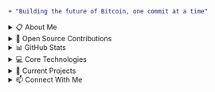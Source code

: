 ```diff
+ "Building the future of Bitcoin, one commit at a time"
```

<details>
<summary>📋 About Me</summary>

- Over a decade of cryptocurrency, software engineering, and cybersecurity expertise since 2011.
- BS & MS in Cybersecurity from the University of South Florida.
- Led integrations for Chainlink Labs and scaled institutional digital asset platforms from ideation to production.
- Expert in Rust, smart contract security, and Lightning Network protocols.

</details>


<details>
<summary>🚀 Open Source Contributions</summary>

### Bitcoin & Lightning Network
- [Bitcoin Knots #154](https://github.com/bitcoinknots/bitcoin/pull/154)
- [Lightning Network Daemon (LND) #10091](https://github.com/lightningnetwork/lnd/pull/10091)
- [Greenlight #612](https://github.com/Blockstream/greenlight/pull/612)
- [Core Lightning #8435](https://github.com/ElementsProject/lightning/pull/8435)

### Developer Tools & AI
- [Goose #3378](https://github.com/block/goose/pull/3378)
- [Goose #3635](https://github.com/block/goose/pull/3635)
- [Goose #3907](https://github.com/block/goose/pull/3907)

### Mobile Applications
- [Zeus Lightning Wallet #3154](https://github.com/ZeusLN/zeus/pull/3154)
- [BitChat Android #178](https://github.com/permissionlesstech/bitchat-android/pull/178)

### Nostr
- [Routstr Core #78](https://github.com/Routstr/routstr-core/pull/78)
- [Routstr Chat #46](https://github.com/Routstr/routstr-chat/pull/46)
- [Routstr Chat #58](https://github.com/Routstr/routstr-chat/pull/58)
- [Sixty Nuts #32](https://github.com/Routstr/sixty-nuts/pull/32)
- [Orly #4](https://github.com/mleku/orly/pull/4)
- [Orly #5](https://github.com/mleku/orly/pull/5)
- [Orly #8](https://github.com/mleku/orly/pull/8)
- [Orly #10](https://github.com/mleku/orly/pull/10)

### Bitcoin Development Kits
- [BDK #2006](https://github.com/bitcoindevkit/bdk/pull/2006)
- [DLC Dev Kit #104](https://github.com/bennyhodl/dlcdevkit/pull/104)
- [DLC Dev Kit #105](https://github.com/bennyhodl/dlcdevkit/pull/105)

### Web3
- [Chainlink Rust Contracts](https://github.com/kwsantiago/Chainlink-Rust-Contracts) - Ported Chainlink code to Rust, earning a $10,000 grant, featured on the Chainlink blog
- [Ethereum.org #3134](https://github.com/ethereum/ethereum-org-website/pull/3134)
- [Chainlink OTP](https://github.com/kwsantiago/Chainlink-OTP)
- [chainlink-fun #1](https://github.com/itsdevcoffee/chainlink-fun/pull/1)
- [RandomWinner Chainlink VRF](https://github.com/kwsantiago/RandomWinner-ChainlinkVRF)

### Bitcoin & Blockchain Research
- [Blockchain Signature Parser](https://github.com/kwsantiago/Blockchain-Sig-Parser) - Developed a signature bias detection tool used in academic research for identifying nonce vulnerabilities

</details>

<details>
<summary>📊 GitHub Stats</summary>

<img src="https://github-readme-stats.vercel.app/api?username=kwsantiago&show_icons=true&theme=dark&hide_border=true&bg_color=0d1117" alt="GitHub Stats" />

<img src="https://github-readme-stats.vercel.app/api/top-langs/?username=kwsantiago&hide=makefile&theme=dark&hide_border=true&bg_color=0d1117&layout=compact" alt="Top Languages" />

</details>

<details>
<summary>💻 Core Technologies</summary>

[![Bitcoin Badge](https://img.shields.io/badge/-Bitcoin-F7931A?style=for-the-badge&labelColor=black&logo=bitcoin&logoColor=F7931A)](#)
[![Lightning Badge](https://img.shields.io/badge/-Lightning-792EE5?style=for-the-badge&labelColor=black&logo=lightning&logoColor=792EE5)](#)
[![Nostr Badge](https://img.shields.io/badge/-Nostr-9933CC?style=for-the-badge&labelColor=black&logo=nostrich&logoColor=9933CC)](#)
[![Taproot Assets Badge](https://img.shields.io/badge/-Taproot_Assets-FF6B35?style=for-the-badge&labelColor=black&logoColor=FF6B35)](#)
[![DeFi Badge](https://img.shields.io/badge/-DeFi-00D2FF?style=for-the-badge&labelColor=black&logoColor=00D2FF)](#)

[![Rust Badge](https://img.shields.io/badge/-Rust-000000?style=for-the-badge&labelColor=black&logo=rust&logoColor=white)](#)
[![TypeScript Badge](https://img.shields.io/badge/-TypeScript-3178C6?style=for-the-badge&labelColor=black&logo=typescript&logoColor=3178C6)](#)
[![React Badge](https://img.shields.io/badge/-React-61DAFB?style=for-the-badge&labelColor=black&logo=react&logoColor=61DAFB)](#)
[![Python Badge](https://img.shields.io/badge/-Python-3776AB?style=for-the-badge&labelColor=black&logo=python&logoColor=3776AB)](#)
[![Solidity Badge](https://img.shields.io/badge/-Solidity-363636?style=for-the-badge&labelColor=black&logo=solidity&logoColor=363636)](#)
[![Go Badge](https://img.shields.io/badge/-Go-00ADD8?style=for-the-badge&labelColor=black&logo=go&logoColor=00ADD8)](#)
[![C Badge](https://img.shields.io/badge/-C-A8B9CC?style=for-the-badge&labelColor=black&logo=c&logoColor=A8B9CC)](#)

[![MPC Badge](https://img.shields.io/badge/-Multi_Party_Computation-FF4B4B?style=for-the-badge&labelColor=black&logoColor=FF4B4B)](#)
[![Smart Contract Security Badge](https://img.shields.io/badge/-Smart_Contract_Security-4CAF50?style=for-the-badge&labelColor=black&logoColor=4CAF50)](#)
[![AWS Badge](https://img.shields.io/badge/-AWS-232F3E?style=for-the-badge&labelColor=black&logo=amazon-aws&logoColor=FF9900)](#)
[![Cryptography Badge](https://img.shields.io/badge/-Cryptography-6A1B99?style=for-the-badge&labelColor=black&logoColor=6A1B99)](#)

</details>

<details>
<summary>🚧 Current Projects</summary>

### 🏢 [PrivKey LLC](https://privkey.io)
Leading cybersecurity and blockchain consulting firm specializing in enterprise security solutions, Lightning Network implementation, and smart contract auditing.

### 🔧 Active Open Source Projects
- **[taproot-assets-rest-gateway](https://github.com/privkeyio/taproot-assets-rest-gateway)** - REST proxy for Lightning Labs' Taproot Assets
- **[libnostr-c](https://github.com/privkeyio/libnostr-c)** - C library for Nostr protocol with Lightning Network integration
- **[goose-evolve](https://github.com/kwsantiago/goose-evolve)** - MCP extension for autonomous AI agent improvement via evolutionary algorithms

### 📚 Past Work
- **[Chainlink-Rust-Contracts](https://github.com/kwsantiago/Chainlink-Rust-Contracts)** - Chainlink smart contracts ported to Rust

</details>

<details>
<summary>📫 Connect With Me</summary>

[![Website](https://img.shields.io/badge/Website-privkey.io-00C851?style=for-the-badge&logoColor=white)](https://privkey.io)
[![Nostr](https://img.shields.io/badge/Nostr-@kyle-9933CC?style=for-the-badge&logo=nostr&logoColor=white)](https://primal.net/p/nprofile1qqswuplzvwng4lfunnp9hmymmccuyk6p2mn3ge4m8hu3sklpr0spzgsdd5jkj)
[![Email](https://img.shields.io/badge/Email-kyle@privkey.io-D14836?style=for-the-badge&logo=gmail&logoColor=white)](mailto:kyle@privkey.io)
[![LinkedIn](https://img.shields.io/badge/LinkedIn-kwsantiago-0077B5?style=for-the-badge&logo=linkedin&logoColor=white)](https://linkedin.com/in/kwsantiago)

</details>
